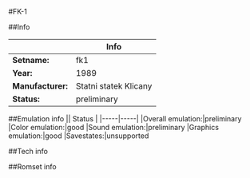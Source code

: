 #FK-1

##Info

||Info|
|-----|-----|
|**Setname:**|fk1
|**Year:**|1989
|**Manufacturer:**|Statni statek Klicany
|**Status:**|preliminary

##Emulation info
|| Status |
|-----|-----|
|Overall emulation:|preliminary
|Color emulation:|good
|Sound emulation:|preliminary
|Graphics emulation:|good
|Savestates:|unsupported

##Tech info

##Romset info

<!--- START OF EDITED COMMENT DO NOT TOUCH TEXT ABOVE-->
